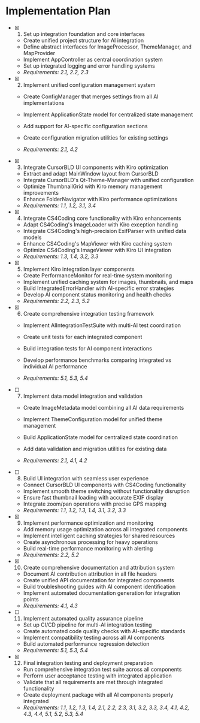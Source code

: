 # Implementation Plan

- [x] 1. Set up integration foundation and core interfaces







  - Create unified project structure for AI integration
  - Define abstract interfaces for ImageProcessor, ThemeManager, and MapProvider
  - Implement AppController as central coordination system
  - Set up integrated logging and error handling systems
  - _Requirements: 2.1, 2.2, 2.3_




- [x] 2. Implement unified configuration management system






  - Create ConfigManager that merges settings from all AI implementations
  - Implement ApplicationState model for centralized state management






  - Add support for AI-specific configuration sections
  - Create configuration migration utilities for existing settings
  - _Requirements: 2.1, 4.2_

- [x] 3. Integrate CursorBLD UI components with Kiro optimization



  - Extract and adapt MainWindow layout from CursorBLD
  - Integrate CursorBLD's Qt-Theme-Manager with unified configuration
  - Optimize ThumbnailGrid with Kiro memory management improvements
  - Enhance FolderNavigator with Kiro performance optimizations
  - _Requirements: 1.1, 1.2, 3.1, 3.4_

- [x] 4. Integrate CS4Coding core functionality with Kiro enhancements







  - Adapt CS4Coding's ImageLoader with Kiro exception handling
  - Integrate CS4Coding's high-precision ExifParser with unified data models
  - Enhance CS4Coding's MapViewer with Kiro caching system
  - Optimize CS4Coding's ImageViewer with Kiro UI integration
  - _Requirements: 1.3, 1.4, 3.2, 3.3_

- [x] 5. Implement Kiro integration layer components







  - Create PerformanceMonitor for real-time system monitoring
  - Implement unified caching system for images, thumbnails, and maps
  - Build IntegratedErrorHandler with AI-specific error strategies
  - Develop AI component status monitoring and health checks
  - _Requirements: 2.2, 2.3, 5.2_



- [x] 6. Create comprehensive integration testing framework




  - Implement AIIntegrationTestSuite with multi-AI test coordination
  - Create unit tests for each integrated component
  - Build integration tests for AI component interactions




  - Develop performance benchmarks comparing integrated vs individual AI performance
  - _Requirements: 5.1, 5.3, 5.4_



- [ ] 7. Implement data model integration and validation
  - Create ImageMetadata model combining all AI data requirements
  - Implement ThemeConfiguration model for unified theme management
  - Build ApplicationState model for centralized state coordination
  - Add data validation and migration utilities for existing data


  - _Requirements: 2.1, 4.1, 4.2_

- [ ] 8. Build UI integration with seamless user experience
  - Connect CursorBLD UI components with CS4Coding functionality
  - Implement smooth theme switching without functionality disruption
  - Ensure fast thumbnail loading with accurate EXIF display
  - Integrate zoom/pan operations with precise GPS mapping
  - _Requirements: 1.1, 1.2, 1.3, 1.4, 3.1, 3.2, 3.3_

- [x] 9. Implement performance optimization and monitoring



  - Add memory usage optimization across all integrated components
  - Implement intelligent caching strategies for shared resources
  - Create asynchronous processing for heavy operations
  - Build real-time performance monitoring with alerting
  - _Requirements: 2.2, 5.2_


- [x] 10. Create comprehensive documentation and attribution system












  - Document AI contribution attribution in all file headers
  - Create unified API documentation for integrated components
  - Build troubleshooting guides with AI component identification
  - Implement automated documentation generation for integration points
  - _Requirements: 4.1, 4.3_

- [ ] 11. Implement automated quality assurance pipeline
  - Set up CI/CD pipeline for multi-AI integration testing
  - Create automated code quality checks with AI-specific standards
  - Implement compatibility testing across all AI components
  - Build automated performance regression detection
  - _Requirements: 5.1, 5.3, 5.4_

- [x] 12. Final integration testing and deployment preparation






  - Run comprehensive integration test suite across all components
  - Perform user acceptance testing with integrated application
  - Validate that all requirements are met through integrated functionality
  - Create deployment package with all AI components properly integrated
  - _Requirements: 1.1, 1.2, 1.3, 1.4, 2.1, 2.2, 2.3, 3.1, 3.2, 3.3, 3.4, 4.1, 4.2, 4.3, 4.4, 5.1, 5.2, 5.3, 5.4_
